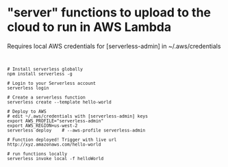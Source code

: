 "server" functions to upload to the cloud to run in AWS Lambda
====

Requires local AWS credentials for [serverless-admin] in ~/.aws/credentials
<code>

    # Install serverless globally
    npm install serverless -g

    # Login to your Serverless account
    serverless login

    # Create a serverless function
    serverless create --template hello-world

    # Deploy to AWS
    # edit ~/.aws/credentials with [serverless-admin] keys
    export AWS_PROFILE="serverless-admin"
    export AWS_REGION=us-west-2
    serverless deploy    # --aws-profile serverless-admin

    # Function deployed! Trigger with live url
    http://xyz.amazonaws.com/hello-world

    # run functions locally
    serverless invoke local -f helloWorld

</code>
